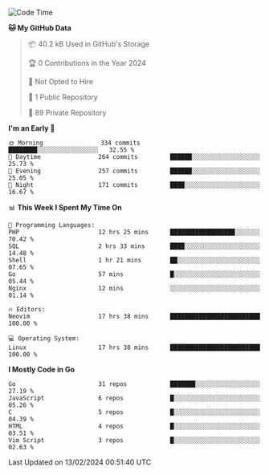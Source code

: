 
<!--START_SECTION:waka-->
![Code Time](http://img.shields.io/badge/Code%20Time-4%2C587%20hrs%2047%20mins-blue)

**🐱 My GitHub Data** 

> 📦 40.2 kB Used in GitHub's Storage 
 > 
> 🏆 0 Contributions in the Year 2024
 > 
> 🚫 Not Opted to Hire
 > 
> 📜 1 Public Repository 
 > 
> 🔑 89 Private Repository 
 > 
**I'm an Early 🐤** 

```text
🌞 Morning                334 commits         ████████░░░░░░░░░░░░░░░░░   32.55 % 
🌆 Daytime                264 commits         ██████░░░░░░░░░░░░░░░░░░░   25.73 % 
🌃 Evening                257 commits         ██████░░░░░░░░░░░░░░░░░░░   25.05 % 
🌙 Night                  171 commits         ████░░░░░░░░░░░░░░░░░░░░░   16.67 % 
```


📊 **This Week I Spent My Time On** 

```text
💬 Programming Languages: 
PHP                      12 hrs 25 mins      ██████████████████░░░░░░░   70.42 % 
SQL                      2 hrs 33 mins       ████░░░░░░░░░░░░░░░░░░░░░   14.48 % 
Shell                    1 hr 21 mins        ██░░░░░░░░░░░░░░░░░░░░░░░   07.65 % 
Go                       57 mins             █░░░░░░░░░░░░░░░░░░░░░░░░   05.44 % 
Nginx                    12 mins             ░░░░░░░░░░░░░░░░░░░░░░░░░   01.14 % 

🔥 Editors: 
Neovim                   17 hrs 38 mins      █████████████████████████   100.00 % 

💻 Operating System: 
Linux                    17 hrs 38 mins      █████████████████████████   100.00 % 
```

**I Mostly Code in Go** 

```text
Go                       31 repos            ███████░░░░░░░░░░░░░░░░░░   27.19 % 
JavaScript               6 repos             █░░░░░░░░░░░░░░░░░░░░░░░░   05.26 % 
C                        5 repos             █░░░░░░░░░░░░░░░░░░░░░░░░   04.39 % 
HTML                     4 repos             █░░░░░░░░░░░░░░░░░░░░░░░░   03.51 % 
Vim Script               3 repos             █░░░░░░░░░░░░░░░░░░░░░░░░   02.63 % 
```




 Last Updated on 13/02/2024 00:51:40 UTC
<!--END_SECTION:waka-->
